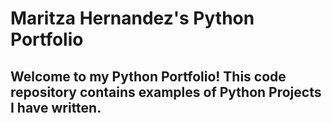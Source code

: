 # Maritza Hernandez's Python Portfolio

## Welcome to my Python Portfolio! This code repository contains examples of Python Projects I have written.
